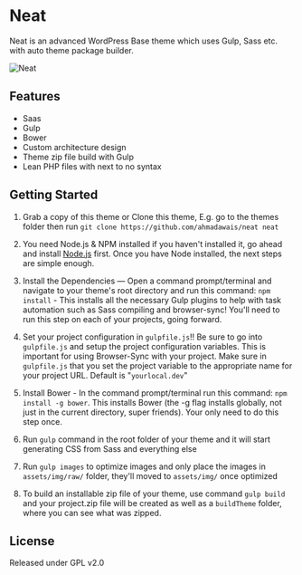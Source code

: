 # Neat
Neat is an advanced WordPress Base theme which uses Gulp, Sass etc. with auto theme package builder.

![Neat](https://i.imgur.com/Db366oR.jpg)

## Features

- Saas
- Gulp
- Bower
- Custom architecture design
- Theme zip file build with Gulp
- Lean PHP files with next to no syntax

## Getting Started

1. Grab a copy of this theme or Clone this theme, E.g. go to the themes folder then run `git clone https://github.com/ahmadawais/neat neat`

2. You need Node.js & NPM installed if you haven't installed it, go ahead and install [Node.js](https://nodejs.org/en/download/) first. Once you have Node installed, the next steps are simple enough.

3. Install the Dependencies — Open a command prompt/terminal and navigate to your theme's root directory and run this command: `npm install` - This installs all the necessary Gulp plugins to help with task automation such as Sass compiling and browser-sync! You'll need to run this step on each of your projects, going forward.

4. Set your project configuration in `gulpfile.js`!! Be sure to go into `gulpfile.js` and setup the project configuration variables. This is important for using Browser-Sync with your project. Make sure in `gulpfile.js` that you set the project variable to the appropriate name for your project URL. Default is "`yourlocal.dev`"


4. Install Bower - In the command prompt/terminal run this command: `npm install -g bower`. This installs Bower (the -g flag installs globally, not just in the current directory, super friends). Your only need to do this step once.


5. Run `gulp` command in the root folder of your theme and it will start generating CSS from Sass and everything else

6. Run `gulp images` to optimize images and only place the images in `assets/img/raw/` folder, they'll moved to `assets/img/` once optimized

7. To build an installable zip file of your theme, use command `gulp build` and your project.zip file will be created as well as a `buildTheme` folder, where you can see what was zipped.

## License
Released under GPL v2.0
